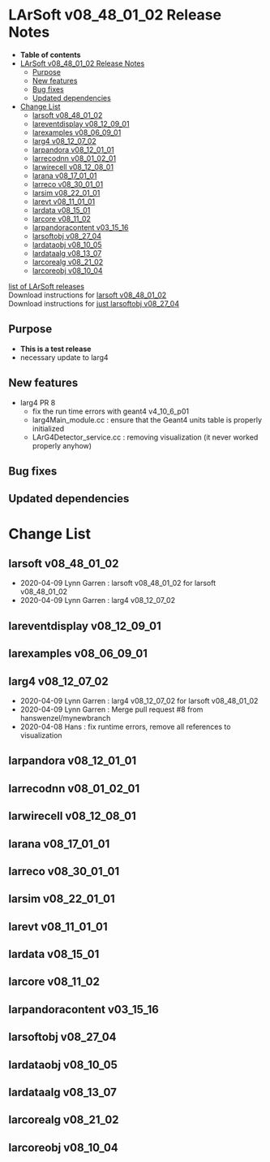 LArSoft v08\_48\_01\_02 Release Notes
=============================================================================

-   **Table of contents**
-   [LArSoft v08\_48\_01\_02 Release Notes](#LArSoft-v08_48_01_02-Release-Notes)
    -   [Purpose](#Purpose)
    -   [New features](#New-features)
    -   [Bug fixes](#Bug-fixes)
    -   [Updated dependencies](#Updated-dependencies)
-   [Change List](#Change-List)
    -   [larsoft v08\_48\_01\_02](#larsoft-v08_48_01_02)
    -   [lareventdisplay v08\_12\_09\_01](#lareventdisplay-v08_12_09_01)
    -   [larexamples v08\_06\_09\_01](#larexamples-v08_06_09_01)
    -   [larg4 v08\_12\_07\_02](#larg4-v08_12_07_02)
    -   [larpandora v08\_12\_01\_01](#larpandora-v08_12_01_01)
    -   [larrecodnn v08\_01\_02\_01](#larrecodnn-v08_01_02_01)
    -   [larwirecell v08\_12\_08\_01](#larwirecell-v08_12_08_01)
    -   [larana v08\_17\_01\_01](#larana-v08_17_01_01)
    -   [larreco v08\_30\_01\_01](#larreco-v08_30_01_01)
    -   [larsim v08\_22\_01\_01](#larsim-v08_22_01_01)
    -   [larevt v08\_11\_01\_01](#larevt-v08_11_01_01)
    -   [lardata v08\_15\_01](#lardata-v08_15_01)
    -   [larcore v08\_11\_02](#larcore-v08_11_02)
    -   [larpandoracontent v03\_15\_16](#larpandoracontent-v03_15_16)
    -   [larsoftobj v08\_27\_04](#larsoftobj-v08_27_04)
    -   [lardataobj v08\_10\_05](#lardataobj-v08_10_05)
    -   [lardataalg v08\_13\_07](#lardataalg-v08_13_07)
    -   [larcorealg v08\_21\_02](#larcorealg-v08_21_02)
    -   [larcoreobj v08\_10\_04](#larcoreobj-v08_10_04)

[list of LArSoft releases](LArSoft_release_list)\
Download instructions for [larsoft v08\_48\_01\_02](http://scisoft.fnal.gov/scisoft/bundles/larsoft/v08_48_01_02/larsoft-v08_48_01_02.html)\
Download instructions for [just larsoftobj v08\_27\_04](http://scisoft.fnal.gov/scisoft/bundles/larsoftobj/v08_27_04/larsoftobj-v08_27_04.html)

Purpose
--------------------

-   **This is a test release**
-   necessary update to larg4

New features
------------------------------

-   larg4 PR 8
    -   fix the run time errors with geant4 v4\_10\_6\_p01
    -   larg4Main\_module.cc : ensure that the Geant4 units table is properly initialized
    -   LArG4Detector\_service.cc : removing visualization (it never worked properly anyhow)

Bug fixes
------------------------

Updated dependencies
----------------------------------------------

Change List
============================

larsoft v08\_48\_01\_02
-------------------------------------------------

-   2020-04-09 Lynn Garren : larsoft v08\_48\_01\_02 for larsoft v08\_48\_01\_02
-   2020-04-09 Lynn Garren : larg4 v08\_12\_07\_02

lareventdisplay v08\_12\_09\_01
-----------------------------------------------------------------

larexamples v08\_06\_09\_01
---------------------------------------------------------

larg4 v08\_12\_07\_02
---------------------------------------------

-   2020-04-09 Lynn Garren : larg4 v08\_12\_07\_02 for larsoft v08\_48\_01\_02
-   2020-04-09 Lynn Garren : Merge pull request \#8 from hanswenzel/mynewbranch
-   2020-04-08 Hans : fix runtime errors, remove all references to visualization

larpandora v08\_12\_01\_01
-------------------------------------------------------

larrecodnn v08\_01\_02\_01
-------------------------------------------------------

larwirecell v08\_12\_08\_01
---------------------------------------------------------

larana v08\_17\_01\_01
-----------------------------------------------

larreco v08\_30\_01\_01
-------------------------------------------------

larsim v08\_22\_01\_01
-----------------------------------------------

larevt v08\_11\_01\_01
-----------------------------------------------

lardata v08\_15\_01
------------------------------------------

larcore v08\_11\_02
------------------------------------------

larpandoracontent v03\_15\_16
--------------------------------------------------------------

larsoftobj v08\_27\_04
------------------------------------------------

lardataobj v08\_10\_05
------------------------------------------------

lardataalg v08\_13\_07
------------------------------------------------

larcorealg v08\_21\_02
------------------------------------------------

larcoreobj v08\_10\_04
------------------------------------------------
